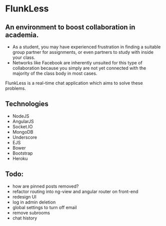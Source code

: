 # FlunkLess

## An environment to boost collaboration in academia.
<ul>
<li>As a student, you may have experienced frustration in finding a suitable group partner for assignments, or even partners to study with inside your class.</li>
<li>Networks like Facebook are inherently unsuited for this type of collaboration because you simply are not yet connected with the majority of the class body in most cases.</li>
</ul>

FlunkLess is a real-time chat application which aims to solve these problems.

## Technologies
<ul>
  <li>NodeJS</li>
  <li>AngularJS</li>
  <li>Socket.IO</li>
  <li>MongoDB</li>
  <li>Underscore</li>
  <li>EJS</li>
  <li>Bower</li>
  <li>Bootstrap</li>
  <li>Heroku</li>
</ul>

## Todo:
<ul>
  <li>how are pinned posts removed?</li>
  <li>refactor routing into ng-view and angular router on front-end</li>
  <li>redesign UI</li>
  <li>log in admin deletion</li>
  <li>global settings to turn off email</li>
  <li>remove subrooms</li>
  <li>chat history</li>
</ul>